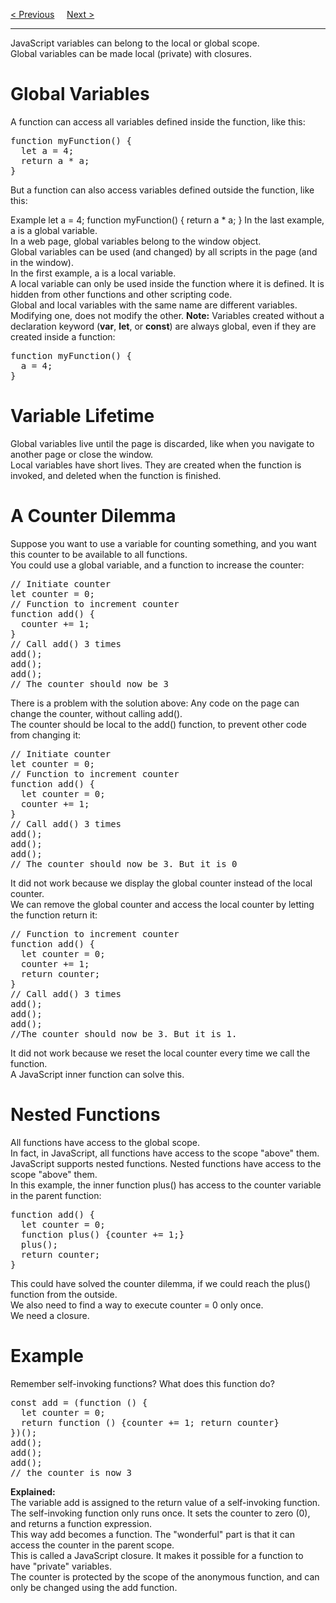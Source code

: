 <a href="/JS/Functions/Method/Bind.md">&lt; Previous</a>
&nbsp;&nbsp;&nbsp;
<a href="/JS/Classes/Main.md">Next &gt;</a>
<hr>
JavaScript variables can belong to the local or global scope.
<br>
Global variables can be made local (private) with closures.
<h1>Global Variables</h1>
A function can access all variables defined inside the function, like this:
<pre>
function myFunction() {
  let a = 4;
  return a * a;
}
</pre>
But a function can also access variables defined outside the function, like this:

Example
let a = 4;
function myFunction() {
  return a * a;
}
In the last example, a is a global variable.
<br>
In a web page, global variables belong to the window object.
<br>
Global variables can be used (and changed) by all scripts in the page (and in the window).
<br>
In the first example, a is a local variable.
<br>
A local variable can only be used inside the function where it is defined. It is hidden from other functions and other scripting code.
<br>
Global and local variables with the same name are different variables. Modifying one, does not modify the other.
<b>Note:</b> Variables created without a declaration keyword (<b>var</b>, <b>let</b>, or <b>const</b>) are always global, even if they are created inside a function:
<pre>
function myFunction() {
  a = 4;
}
</pre>
<h1>Variable Lifetime</h1>
Global variables live until the page is discarded, like when you navigate to another page or close the window.
<br>
Local variables have short lives. They are created when the function is invoked, and deleted when the function is finished.
<h1>A Counter Dilemma</h1>
Suppose you want to use a variable for counting something, and you want this counter to be available to all functions.
<br>
You could use a global variable, and a function to increase the counter:
<pre>
// Initiate counter
let counter = 0;
// Function to increment counter
function add() {
  counter += 1;
}
// Call add() 3 times
add();
add();
add();
// The counter should now be 3
</pre>
There is a problem with the solution above: Any code on the page can change the counter, without calling add().
<br>
The counter should be local to the add() function, to prevent other code from changing it:
<pre>
// Initiate counter
let counter = 0;
// Function to increment counter
function add() {
  let counter = 0;
  counter += 1;
}
// Call add() 3 times
add();
add();
add();
// The counter should now be 3. But it is 0
</pre>
It did not work because we display the global counter instead of the local counter.
<br>
We can remove the global counter and access the local counter by letting the function return it:
<pre>
// Function to increment counter
function add() {
  let counter = 0;
  counter += 1;
  return counter;
}
// Call add() 3 times
add();
add();
add();
//The counter should now be 3. But it is 1.
</pre>
It did not work because we reset the local counter every time we call the function.
<br>
A JavaScript inner function can solve this.
<h1>Nested Functions</h1>
All functions have access to the global scope.  
<br>
In fact, in JavaScript, all functions have access to the scope "above" them.
<br>
JavaScript supports nested functions. Nested functions have access to the scope "above" them.
<br>
In this example, the inner function plus() has access to the counter variable in the parent function:
<pre>
function add() {
  let counter = 0;
  function plus() {counter += 1;}
  plus();   
  return counter;
}
</pre>
This could have solved the counter dilemma, if we could reach the plus() function from the outside.
<br>
We also need to find a way to execute counter = 0 only once.
<br>
We need a closure.
<h1>Example</h1>
Remember self-invoking functions? What does this function do?
<pre>
const add = (function () {
  let counter = 0;
  return function () {counter += 1; return counter}
})();
add();
add();
add();
// the counter is now 3
</pre>
<b>Explained:</b>
<br>
The variable add is assigned to the return value of a self-invoking function.
<br>
The self-invoking function only runs once. It sets the counter to zero (0), and returns a function expression.
<br>
This way add becomes a function. The "wonderful" part is that it can access the counter in the parent scope.
<br>
This is called a JavaScript closure. It makes it possible for a function to have "private" variables.
<br>
The counter is protected by the scope of the anonymous function, and can only be changed using the add function.
